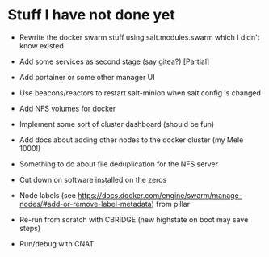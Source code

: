 # Stuff I have not done yet

* Rewrite the docker swarm stuff using salt.modules.swarm
  which I didn't know existed
* Add some services as second stage (say gitea?) [Partial]
* Add portainer or some other manager UI
* Use beacons/reactors to restart salt-minion when salt config is changed
* Add NFS volumes for docker
* Implement some sort of cluster dashboard (should be fun)
* Add docs about adding other nodes to the docker cluster (my Mele 1000!)
* Something to do about file deduplication for the NFS server

* Cut down on software installed on the zeros
* Node labels (see https://docs.docker.com/engine/swarm/manage-nodes/#add-or-remove-label-metadata) from pillar

* Re-run from scratch with CBRIDGE (new highstate on boot may save steps)
* Run/debug with CNAT